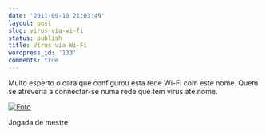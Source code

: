 ```yaml
---
date: '2011-09-10 21:03:49'
layout: post
slug: virus-via-wi-fi
status: publish
title: Vírus via Wi-Fi
wordpress_id: '133'
comments: true
---
```


Muito esperto o cara que configurou esta rede Wi-Fi com este nome. Quem se atreveria a connectar-se numa rede que tem vírus até nome.

[![Foto](http://posterous.com/getfile/files.posterous.com/endersonmaia/0TKEcoHUQG5QJLsXHAvY4y8EUrf1uoAOhqR795OIXtxLk2gYhMu2NXJyCW3S/foto.png.scaled.500.jpg)](http://posterous.com/getfile/files.posterous.com/endersonmaia/5qiuQlJCLyYBWhOeL8Gx1z723znMCoPiUTTdRa8qyBxmoj4kcmj4OQxsy8Sj/foto.png)

Jogada de mestre!
